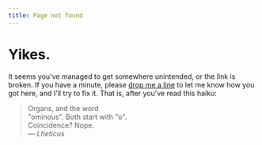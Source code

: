 ```yaml
---
title: Page not found
---
```

# Yikes.

It seems you've managed to get somewhere unintended, or the link is broken. If
you have a minute, please [drop me a line](/?subject=Broken+link#section-contact) 
to let me know how you got here, and I'll try to fix it. That is, after you've read this haiku:

> Organs, and the word  
> "ominous". Both start with "o".  
> Coincidence? Nope.  
> <cite>— Lheticus</cite>